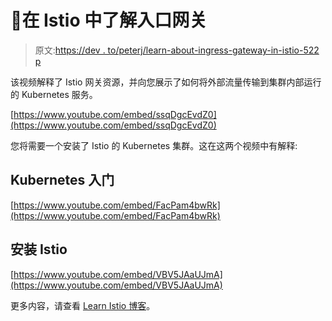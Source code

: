 # 🎥在 Istio 中了解入口网关

> 原文:[https://dev . to/peterj/learn-about-ingress-gateway-in-istio-522 p](https://dev.to/peterj/learn-about-ingress-gateway-in-istio-522p)

该视频解释了 Istio 网关资源，并向您展示了如何将外部流量传输到集群内部运行的 Kubernetes 服务。

[https://www.youtube.com/embed/ssqDgcEvdZ0](https://www.youtube.com/embed/ssqDgcEvdZ0)

您将需要一个安装了 Istio 的 Kubernetes 集群。这在这两个视频中有解释:

## Kubernetes 入门

[https://www.youtube.com/embed/FacPam4bwRk](https://www.youtube.com/embed/FacPam4bwRk)

## [](#installing-istio)安装 Istio

[https://www.youtube.com/embed/VBV5JAaUJmA](https://www.youtube.com/embed/VBV5JAaUJmA)

更多内容，请查看 [Learn Istio 博客](https://blog.learnistio.com)。